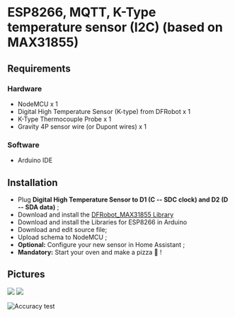 # ESP8266, MQTT, K-Type temperature sensor (I2C) (based on MAX31855)

## Requirements
### Hardware
- NodeMCU x 1
- Digital High Temperature Sensor (K-type) from DFRobot x 1
- K-Type Thermocouple Probe x 1
- Gravity 4P sensor wire (or Dupont wires) x 1

### Software
- Arduino IDE

## Installation
- Plug **Digital High Temperature Sensor to D1 (C -- SDC clock) and D2 (D -- SDA data)** ;
- Download and install the [DFRobot_MAX31855 Library](https://wiki.dfrobot.com/Gravity__Digital_High_Temperature_Sensor__K-type__SKU_DFR0558)
- Download and install the Libraries for ESP8266 in Arduino
- Download and edit source file;
- Upload schema to NodeMCU ;
- **Optional:** Configure your new sensor in Home Assistant ;
- **Mandatory:** Start your oven and make a pizza 🍕 !

## Pictures
![](https://i.imgur.com/84AFQEx.jpg)
![](https://i.imgur.com/7VeapuK.jpg)

![Accuracy test](https://i.imgur.com/OVOGIBq.jpg)

